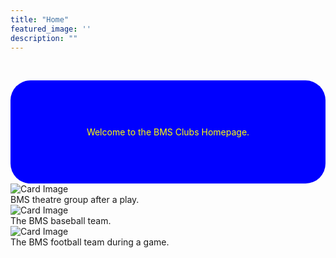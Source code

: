 ```yaml
---
title: "Home"
featured_image: ''
description: ""
---
```

<br>
<style>
  .hero-box {
    background-color: blue;
    padding: 60px;
    border-radius: 32px;
    color: yellow;
    text-align: center;
  }

  .hero-text {
    font-size: 80px;
    margin: 0;
  }
</style>

<div class="hero-box">
  <p class="hero-text">Welcome to the BMS Clubs Homepage.</p>
</div>

<div class="card-container">
  <div class="card">
    <img src="images/BMS4.jpg" alt="Card Image">
    <div class="overlay-text">BMS theatre group after a play.</div>
  </div>





  <div class="card">
    <img src="https://resources.finalsite.net/images/f_auto,q_auto,t_image_size_4/v1743437065/mcpsorg/w7hu0u7jc5lzak9ztbnz/BaseballMarch2025.jpg" alt="Card Image">
    <div class="overlay-text">The BMS baseball team.</div>
  </div>





  <div class="card">
    <img src="https://resources.finalsite.net/images/f_auto,q_auto,t_image_size_2/v1690389009/mcpsorg/hyzt3aygytdob2skqbzt/footballforwebsite.jpg" alt="Card Image">
    <div class="overlay-text">The BMS football team during a game.</div>
  </div>
    </div>